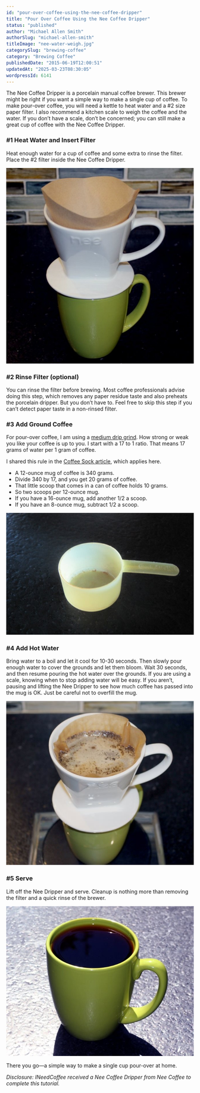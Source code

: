 ```yaml
---
id: "pour-over-coffee-using-the-nee-coffee-dripper"
title: "Pour Over Coffee Using the Nee Coffee Dripper"
status: "published"
author: "Michael Allen Smith"
authorSlug: "michael-allen-smith"
titleImage: "nee-water-weigh.jpg"
categorySlug: "brewing-coffee"
category: "Brewing Coffee"
publishedDate: "2015-06-19T12:00:51"
updatedAt: "2025-03-23T08:30:05"
wordpressId: 6141
---
```


The Nee Coffee Dripper is a porcelain manual coffee brewer. This brewer might be right if you want a simple way to make a single cup of coffee. To make pour-over coffee, you will need a kettle to heat water and a #2 size paper filter. I also recommend a kitchen scale to weigh the coffee and the water. If you don’t have a scale, don’t be concerned; you can still make a great cup of coffee with the Nee Coffee Dripper.

### #1 Heat Water and Insert Filter

Heat enough water for a cup of coffee and some extra to rinse the filter. Place the #2 filter inside the Nee Coffee Dripper.

![Add filter to Nee Dripper](nee-filter-624x650.jpg)

### #2 Rinse Filter (optional)

You can rinse the filter before brewing. Most coffee professionals advise doing this step, which removes any paper residue taste and also preheats the porcelain dripper. But you don’t have to. Feel free to skip this step if you can’t detect paper taste in a non-rinsed filter.

### #3 Add Ground Coffee

For pour-over coffee, I am using a [medium drip grind](http://ineedcoffee.com/coffee-grind-chart/). How strong or weak you like your coffee is up to you. I start with a 17 to 1 ratio. That means 17 grams of water per 1 gram of coffee.

I shared this rule in the [Coffee Sock article](http://ineedcoffee.com/brewing-coffee-coffee-sock/), which applies here.

-   A 12-ounce mug of coffee is 340 grams.
-   Divide 340 by 17, and you get 20 grams of coffee.
-   That little scoop that comes in a can of coffee holds 10 grams.
-   So two scoops per 12-ounce mug.
-   If you have a 16-ounce mug, add another 1/2 a scoop.
-   If you have an 8-ounce mug, subtract 1/2 a scoop.

![coffee scoop](scoop.jpg)

### #4 Add Hot Water

Bring water to a boil and let it cool for 10-30 seconds. Then slowly pour enough water to cover the grounds and let them bloom. Wait 30 seconds, and then resume pouring the hot water over the grounds. If you are using a scale, knowing when to stop adding water will be easy. If you aren’t, pausing and lifting the Nee Dripper to see how much coffee has passed into the mug is OK. Just be careful not to overfill the mug.

![nee-water-weigh](nee-water-weigh-650x568.jpg)

### #5 Serve

Lift off the Nee Dripper and serve. Cleanup is nothing more than removing the filter and a quick rinse of the brewer.

![nee-finished-brew](nee-finished-brew-650x519.jpg)

There you go—a simple way to make a single cup pour-over at home.

*Disclosure: INeedCoffee received a Nee Coffee Dripper from Nee Coffee to complete this tutorial.*